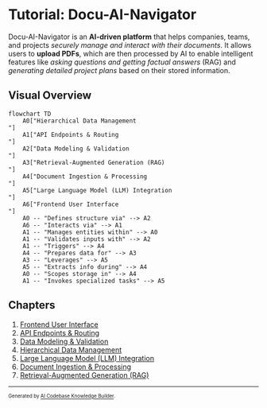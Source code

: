 # Tutorial: Docu-AI-Navigator

Docu-AI-Navigator is an **AI-driven platform** that helps companies, teams, and projects *securely manage and interact with their documents*. It allows users to **upload PDFs**, which are then processed by AI to enable intelligent features like *asking questions and getting factual answers* (RAG) and *generating detailed project plans* based on their stored information.


## Visual Overview

```mermaid
flowchart TD
    A0["Hierarchical Data Management
"]
    A1["API Endpoints & Routing
"]
    A2["Data Modeling & Validation
"]
    A3["Retrieval-Augmented Generation (RAG)
"]
    A4["Document Ingestion & Processing
"]
    A5["Large Language Model (LLM) Integration
"]
    A6["Frontend User Interface
"]
    A0 -- "Defines structure via" --> A2
    A6 -- "Interacts via" --> A1
    A1 -- "Manages entities within" --> A0
    A1 -- "Validates inputs with" --> A2
    A1 -- "Triggers" --> A4
    A4 -- "Prepares data for" --> A3
    A3 -- "Leverages" --> A5
    A5 -- "Extracts info during" --> A4
    A0 -- "Scopes storage in" --> A4
    A1 -- "Invokes specialized tasks" --> A5
```

## Chapters

1. [Frontend User Interface
](01_frontend_user_interface_.md)
2. [API Endpoints & Routing
](02_api_endpoints___routing_.md)
3. [Data Modeling & Validation
](03_data_modeling___validation_.md)
4. [Hierarchical Data Management
](04_hierarchical_data_management_.md)
5. [Large Language Model (LLM) Integration
](05_large_language_model__llm__integration_.md)
6. [Document Ingestion & Processing
](06_document_ingestion___processing_.md)
7. [Retrieval-Augmented Generation (RAG)
](07_retrieval_augmented_generation__rag__.md)

---

<sub><sup>Generated by [AI Codebase Knowledge Builder](https://github.com/The-Pocket/Tutorial-Codebase-Knowledge).</sup></sub>
